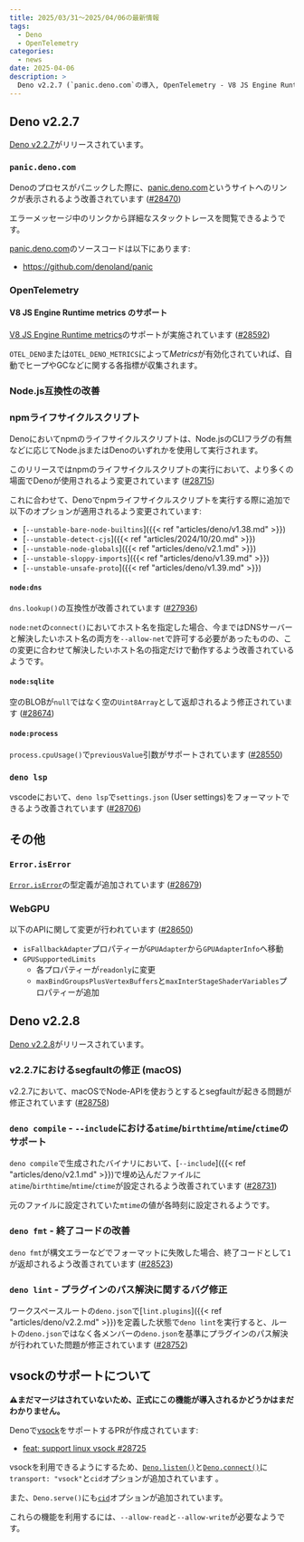 ```yaml
---
title: 2025/03/31〜2025/04/06の最新情報
tags:
  - Deno
  - OpenTelemetry
categories:
  - news
date: 2025-04-06
description: >
  Deno v2.2.7 (`panic.deno.com`の導入, OpenTelemetry - V8 JS Engine Runtime metrics のサポート, npmライフサイクルスクリプトに関する改善, など), Deno v2.2.8 (`deno compile` - `--include`におけるatime/birthtime/mtime/ctimeのサポート, `deno fmt`の終了コードの改善, など), vsockのサポートについて
---
```


## Deno v2.2.7

[Deno v2.2.7](https://github.com/denoland/deno/releases/tag/v2.2.7)がリリースされています。

### `panic.deno.com`

Denoのプロセスがパニックした際に、[panic.deno.com](http://panic.deno.com/)というサイトへのリンクが表示されるよう改善されています ([#28470](https://github.com/denoland/deno/pull/28470))

エラーメッセージ中のリンクから詳細なスタックトレースを閲覧できるようです。

[panic.deno.com](http://panic.deno.com/)のソースコードは以下にあります:

- https://github.com/denoland/panic

### OpenTelemetry

#### V8 JS Engine Runtime metrics のサポート

[V8 JS Engine Runtime metrics](https://github.com/open-telemetry/semantic-conventions/blob/6814d83dac7ebd6b29dada91c669a99275f674c8/docs/runtime/v8js-metrics.md)のサポートが実施されています ([#28592](https://github.com/denoland/deno/pull/28592))

`OTEL_DENO`または`OTEL_DENO_METRICS`によって*Metrics*が有効化されていれば、自動でヒープやGCなどに関する各指標が収集されます。

### Node.js互換性の改善

### npmライフサイクルスクリプト

Denoにおいてnpmのライフサイクルスクリプトは、Node.jsのCLIフラグの有無などに応じてNode.jsまたはDenoのいずれかを使用して実行されます。

このリリースではnpmのライフサイクルスクリプトの実行において、より多くの場面でDenoが使用されるよう変更されています ([#28715](https://github.com/denoland/deno/pull/28715))

これに合わせて、Denoでnpmライフサイクルスクリプトを実行する際に追加で以下のオプションが適用されるよう変更されています:

- [`--unstable-bare-node-builtins`]({{< ref "articles/deno/v1.38.md" >}})
- [`--unstable-detect-cjs`]({{< ref "articles/2024/10/20.md" >}})
- [`--unstable-node-globals`]({{< ref "articles/deno/v2.1.md" >}})
- [`--unstable-sloppy-imports`]({{< ref "articles/deno/v1.39.md" >}})
- [`--unstable-unsafe-proto`]({{< ref "articles/deno/v1.39.md" >}})

#### `node:dns`

`dns.lookup()`の互換性が改善されています ([#27936](https://github.com/denoland/deno/pull/27936))

`node:net`の`connect()`においてホスト名を指定した場合、今まではDNSサーバーと解決したいホスト名の両方を`--allow-net`で許可する必要があったものの、この変更に合わせて解決したいホスト名の指定だけで動作するよう改善されているようです。

#### `node:sqlite`

空のBLOBが`null`ではなく空の`Uint8Array`として返却されるよう修正されています ([#28674](https://github.com/denoland/deno/pull/28674))

#### `node:process`

`process.cpuUsage()`で`previousValue`引数がサポートされています ([#28550](https://github.com/denoland/deno/pull/28550))

### `deno lsp`

vscodeにおいて、`deno lsp`で`settings.json` (User settings)をフォーマットできるよう改善されています ([#28706](https://github.com/denoland/deno/pull/28706))

## その他

### `Error.isError`

[`Error.isError`](https://developer.mozilla.org/en-US/docs/Web/JavaScript/Reference/Global_Objects/Error/isError)の型定義が追加されています ([#28679](https://github.com/denoland/deno/pull/28679))

### WebGPU

以下のAPIに関して変更が行われています ([#28650](https://github.com/denoland/deno/pull/28650))

- `isFallbackAdapter`プロパティーが`GPUAdapter`から`GPUAdapterInfo`へ移動
- `GPUSupportedLimits`
  - 各プロパティーが`readonly`に変更
  - `maxBindGroupsPlusVertexBuffers`と`maxInterStageShaderVariables`プロパティーが追加

## Deno v2.2.8

[Deno v2.2.8](https://github.com/denoland/deno/releases/tag/v2.2.8)がリリースされています。

### v2.2.7におけるsegfaultの修正 (macOS)

v2.2.7において、macOSでNode-APIを使おうとするとsegfaultが起きる問題が修正されています ([#28758](https://github.com/denoland/deno/pull/28758))

### `deno compile` - `--include`における`atime`/`birthtime`/`mtime`/`ctime`のサポート

`deno compile`で生成されたバイナリにおいて、[`--include`]({{< ref "articles/deno/v2.1.md" >}})で埋め込んだファイルに`atime`/`birthtime`/`mtime`/`ctime`が設定されるよう改善されています ([#28731](https://github.com/denoland/deno/pull/28731))

元のファイルに設定されていた`mtime`の値が各時刻に設定されるようです。

### `deno fmt` - 終了コードの改善

`deno fmt`が構文エラーなどでフォーマットに失敗した場合、終了コードとして`1`が返却されるよう改善されています ([#28523](https://github.com/denoland/deno/pull/28523))

### `deno lint` - プラグインのパス解決に関するバグ修正

ワークスペースルートの`deno.json`で[`lint.plugins`]({{< ref "articles/deno/v2.2.md" >}})を定義した状態で`deno lint`を実行すると、ルートの`deno.json`ではなく各メンバーの`deno.json`を基準にプラグインのパス解決が行われていた問題が修正されています ([#28752](https://github.com/denoland/deno/pull/28752))

## vsockのサポートについて

**⚠️まだマージはされていないため、正式にこの機能が導入されるかどうかはまだわかりません。**

Denoで[vsock](https://man7.org/linux/man-pages/man7/vsock.7.html)をサポートするPRが作成されています:

- [feat: support linux vsock #28725](https://github.com/denoland/deno/pull/28725)

vsockを利用できるようにするため、[`Deno.listen()`](https://github.com/denoland/deno/blob/d05299d5e279102e465acc54f08bb27b12603664/cli/tsc/dts/lib.deno_net.d.ts#L261-L263)と[`Deno.connect()`](https://github.com/denoland/deno/blob/d05299d5e279102e465acc54f08bb27b12603664/cli/tsc/dts/lib.deno_net.d.ts#L394)に`transport: "vsock"`と`cid`オプションが追加されています 。

また、`Deno.serve()`にも[`cid`](https://github.com/denoland/deno/blob/d05299d5e279102e465acc54f08bb27b12603664/cli/tsc/dts/lib.deno.ns.d.ts#L5174)オプションが追加されています。

これらの機能を利用するには、`--allow-read`と`--allow-write`が必要なようです。
